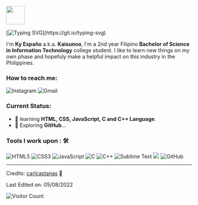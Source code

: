 <!--
**Kaisunoo** is a ✨ _special_ ✨ repository because its `README.md` (this file) appears on your GitHub profile.

Here are some ideas to get you started:

- 🔭 I’m currently working on ...
- 🌱 I’m currently learning ...
- 👯 I’m looking to collaborate on ...
- 🤔 I’m looking for help with ...
- 💬 Ask me about ...
- 📫 How to reach me: ...
- 😄 Pronouns: ...
- ⚡ Fun fact: ...
-->
<img src="https://c.tenor.com/VpDBCcqCP0IAAAAC/dinosaur-pixel-art.gif" width="50"/> 

[![Typing SVG](https://readme-typing-svg.herokuapp.com?font=courier+new&duration=4500&color=49F707&lines=Hi!+Nice+to+meet+you!;I'm+Ky+Espa%C3%B1o%2C+21+years+old.;A+1st+year+IT-Rex+Dino.)](https://git.io/typing-svg)

I'm **Ky Españo** a.k.a. **Kaisunoo**, I'm a 2nd year Filipino **Bachelor of Science in Information Technology** college student. I like to learn new things on my own phase and hopefuly make a helpful impact on this industry in the Philippines.<br>

### How to reach me:	
<img alt="Instagram" src="https://img.shields.io/badge/@kaisuno.o-%23E4405F.svg?style=for-the-badge&logo=Instagram&logoColor=white">
<img alt="Gmail" src="https://img.shields.io/badge/ky.espano@gmail.com-D14836?style=for-the-badge&logo=gmail&logoColor=white">

### Current Status:

- 🌱 learning <strong>HTML, CSS, JavaScript, C and C++ Language</strong>.
- 🤔 Exploring <strong>GitHub</strong>...

### Tools I work upon : 🛠

<img alt="HTML5" src="https://img.shields.io/badge/html5-%23E34F26.svg?style=for-the-badge&logo=html5&logoColor=white"/> <img alt="CSS3" src="https://img.shields.io/badge/css3-%231572B6.svg?style=for-the-badge&logo=css3&logoColor=white"/> <img alt="JavaScript" src="https://img.shields.io/badge/javascript-%23323330.svg?style=for-the-badge&logo=javascript&logoColor=%23F7DF1E"/> <img alt="C" src="https://img.shields.io/badge/c-%2300599C.svg?style=for-the-badge&logo=c&logoColor=white"/> <img alt="C++" src="https://img.shields.io/badge/c++-%2300599C.svg?style=for-the-badge&logo=c%2B%2B&ogoColor=white"/> <img alt="Sublime Text" src="https://img.shields.io/badge/sublime_text-%23575757.svg?style=for-the-badge&logo=sublime-text&logoColor=important"/> <img src="http://img.shields.io/badge/-VS%20Code-000000?style=for-the-badge&logo=Visual-studio-code&logoColor=blue"> <img alt="GitHub" src="https://img.shields.io/badge/github-%23121011.svg?style=for-the-badge&logo=github&logoColor=white"/>

-----
Credits: [carlcastanas](https://github.com/carlcastanas) 💪

Last Edited on: 05/08/2022

![Visitor Count](https://profile-counter.glitch.me/{er-roarr}/count.svg)
